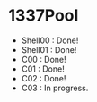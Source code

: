 # 1337Pool
- Shell00 : Done!
- Shell01 : Done!
- C00 : Done!
- C01 : Done!
- C02 : Done!
- C03 : In progress.
